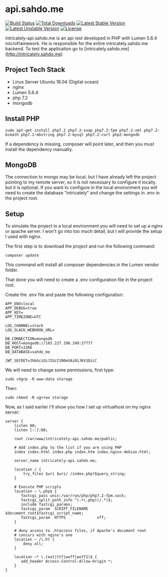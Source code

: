 # api.sahdo.me

[![Build Status](https://travis-ci.org/laravel/lumen-framework.svg)](https://travis-ci.org/laravel/lumen-framework)
[![Total Downloads](https://poser.pugx.org/laravel/lumen-framework/d/total.svg)](https://packagist.org/packages/laravel/lumen-framework)
[![Latest Stable Version](https://poser.pugx.org/laravel/lumen-framework/v/stable.svg)](https://packagist.org/packages/laravel/lumen-framework)
[![Latest Unstable Version](https://poser.pugx.org/laravel/lumen-framework/v/unstable.svg)](https://packagist.org/packages/laravel/lumen-framework)
[![License](https://poser.pugx.org/laravel/lumen-framework/license.svg)](https://packagist.org/packages/laravel/lumen-framework)

intricately-api.sahdo.me is an api rest developed in PHP with Lumen 5.6.4 microframework. He is responsible for the entire intricately.sahdo.me backend.
To test the application go to [intricately.sahdo.me] (http://intricately.sahdo.me)

## Project Tech Stack 

- Linux Server Ubuntu 18.04 (Digital ocean)
- nginx
- Lumen 5.6.4
- php 7.2
- mongodb

## Install PHP

    sudo apt-get install php7.2 php7.2-soap php7.2-fpm php7.2-xml php7.2-bcmath php7.2-mbstring php7.2-mysql php7.2-curl php2-mongodb

If a dependency is missing, composer will point later, and then you must install the dependency manually.

## MongoDB

The connection to mongo may be local, but I have already left the project pointing to my remote server, so it is not necessary to configure it locally. but it is optional. If you want to configure in the local environment you will need to create the database "intricately" and change the settings in .env in the project root.

## Setup

To simulate the project in a local environment you will need to set up a nginx or apache server. I won't go into too much detail, but I will provide the setup I used with nginx.

The first step is to download the project and run the following command:

    composer update
        
This command will install all composer dependencies in the Lumen vendor folder.

That done you will need to create a .env configuration file in the project root.

Create the .env file and paste the following configuration:

    APP_ENV=local
    APP_DEBUG=true
    APP_KEY=
    APP_TIMEZONE=UTC
    
    LOG_CHANNEL=stack
    LOG_SLACK_WEBHOOK_URL=
    
    DB_CONNECTION=mongodb
    DB_HOST=mongodb://165.227.190.249:27777
    DB_PORT=3306
    DB_DATABASE=sahdo_me
    
    JWT_SECRET=JhbGciOiJIUzI1N0eXAiOiJKV1QiLC
    
We will need to change some permissions, first type:
    
    sudo chgrp -R www-data storage

Then:

    sudo chmod -R ug+rwx storage
                  
Now, as I said earlier I'll show you how I set up virtualhost on my nginx server:

    server {
        listen 80;
        listen [::]:80;
    
        root /var/www/intricately-api.sahdo.me/public;
    
        # Add index.php to the list if you are using PHP
        index index.html index.php index.htm index.nginx-debian.html;
    
        server_name intricately-api.sahdo.me;
    
        location / {
            try_files $uri $uri/ /index.php?$query_string;
        }
    
        # Execute PHP scripts
        location ~ \.php$ {
           fastcgi_pass unix:/var/run/php/php7.2-fpm.sock;
           fastcgi_split_path_info ^(.+\.php)(/.*)$;
           include fastcgi_params;
           fastcgi_param  SCRIPT_FILENAME    $document_root$fastcgi_script_name;
           fastcgi_param  HTTPS              off;
        }
    
        # deny access to .htaccess files, if Apache's document root
        # concurs with nginx's one
        location ~ /\.ht {
            deny all;
        }
    
        location ~* \.(eot|ttf|woff|woff2)$ {
           add_header Access-Control-Allow-Origin *;
        }
    }
    
